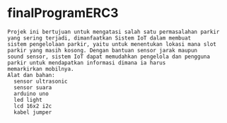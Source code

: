 # finalProgramERC3
    Projek ini bertujuan untuk mengatasi salah satu permasalahan parkir yang sering terjadi, dimanfaatkan Sistem IoT dalam membuat 
    sistem pengelolaan parkir, yaitu untuk menentukan lokasi mana slot parkir yang masih kosong. Dengan bantuan sensor jarak maupun 
    sound sensor, sistem IoT dapat memudahkan pengelola dan pengguna parkir untuk mendapatkan informasi dimana ia harus 
    memarkirkan mobilnya.
    Alat dan bahan:
      sensor ultrasonic
      sensor suara
      arduino uno
      led light
      lcd 16x2 i2c
      kabel jumper
